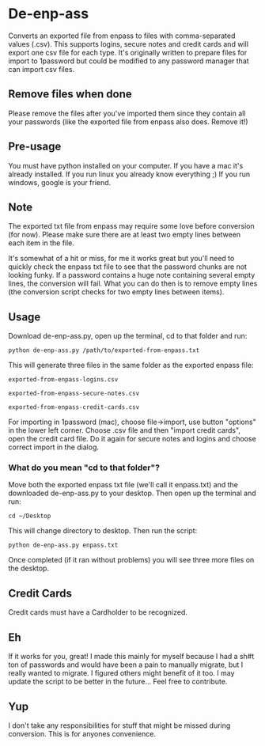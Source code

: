 # De-enp-ass
Converts an exported file from enpass to files with comma-separated values (.csv).
This supports logins, secure notes and credit cards and will export one csv file for each type.
It's originally written to prepare files for import to 1password but could be modified to any password manager that can import csv files.

## Remove files when done
Please remove the files after you've imported them since they contain all your passwords (like the exported file from enpass also does. Remove it!)

## Pre-usage
You must have python installed on your computer. If you have a mac it's already installed. If you run linux you already know everything ;)
If you run windows, google is your friend.

## Note
The exported txt file from enpass may require some love before conversion (for now). Please make sure there are at least two empty lines between each item in the file.

It's somewhat of a hit or miss, for me it works great but you'll need to quickly check the enpass txt file to see that the password chunks are not looking funky. If a password contains a huge note containing several empty lines, the conversion will fail.
What you can do then is to remove empty lines (the conversion script checks for two empty lines between items).

## Usage
Download de-enp-ass.py, open up the terminal, cd to that folder and run:

```python de-enp-ass.py /path/to/exported-from-enpass.txt```

This will generate three files in the same folder as the exported enpass file:

`exported-from-enpass-logins.csv`

`exported-from-enpass-secure-notes.csv`

`exported-from-enpass-credit-cards.csv`

For importing in 1password (mac), choose file->import, use button "options" in the lower left corner. 
Choose .csv file and then "import credit cards", open the credit card file.
Do it again for secure notes and logins and choose correct import in the dialog.

### What do you mean "cd to that folder"?
Move both the exported enpass txt file (we'll call it enpass.txt) and the downloaded de-enp-ass.py to your desktop. 
Then open up the terminal and run:

```
cd ~/Desktop
```

This will change directory to desktop.
Then run the script:

```
python de-enp-ass.py enpass.txt
```

Once completed (if it ran without problems) you will see three more files on the desktop.

## Credit Cards
Credit cards must have a Cardholder to be recognized.

## Eh
If it works for you, great!
I made this mainly for myself because I had a sh#t ton of passwords and would have been a pain to manually migrate, but I really wanted to migrate. I figured others might benefit of it too.
I may update the script to be better in the future... Feel free to contribute.

## Yup
I don't take any responsibilities for stuff that might be missed during conversion. This is for anyones convenience.
